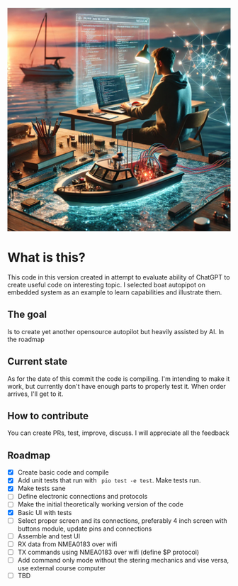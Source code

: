 ![Boat Autopilot Programming](docs/img/AIAutoPilot.png)

# What is this?

This code in this version created in attempt to evaluate ability of ChatGPT to create useful code on interesting topic. I selected boat autopipot on embedded system as an example to learn capabilities and illustrate them.

## The goal

Is to create yet another opensource autopilot but heavily assisted by AI. In the roadmap 

## Current state

As for the date of this commit the code is compiling. I'm intending to make it work, but currently don't have enough parts to properly test it. When order arrives, I'll get to it. 

## How to contribute
You can create PRs, test, improve, discuss. I will appreciate all the feedback

## Roadmap

 - [X] Create basic code and compile
 - [X] Add unit tests that run with ` pio test -e test`. Make tests run.
 - [X] Make tests sane
 - [ ] Define electronic connections and protocols
 - [ ] Make the initial theoretically working version of the code
 - [X] Basic UI with tests
 - [ ] Select proper screen and its connections, preferably 4 inch screen with buttons module, update pins and connections
 - [ ] Assemble and test UI
 - [ ] RX data from NMEA0183 over wifi
 - [ ] TX commands using NMEA0183 over wifi (define $P protocol)
 - [ ] Add command only mode without the stering mechanics and vise versa, use external course computer
 - [ ] TBD
